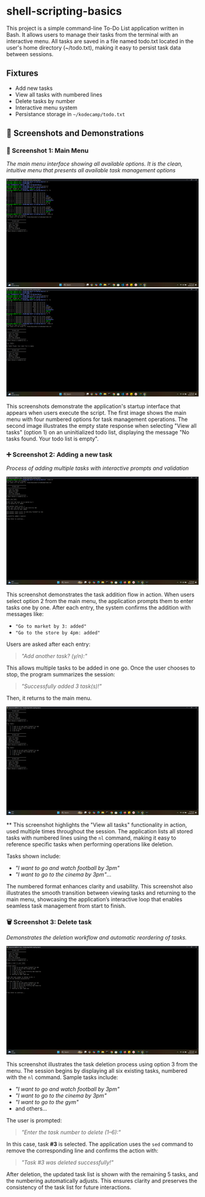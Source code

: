 # shell-scripting-basics
This project is a simple command-line To-Do List application written in Bash. It allows users to manage their tasks from the terminal with an interactive menu. All tasks are saved in a file named todo.txt located in the user's home directory (~/todo.txt), making it easy to persist task data between sessions.

## Fixtures
- Add new tasks
- View all tasks with numbered lines
- Delete tasks by number
- Interactive menu system 
- Persistance storage in `~/kodecamp/todo.txt`

## 📸  Screenshots and Demonstrations

### 🧭  Screenshot 1: Main Menu
*The main menu interface showing all available options. It is the clean, intuitive menu that presents all available task management options*

![Main Menu](screenshots/01-main-menu.png)
![Main Menu](screenshots/01a-main-menu.png)

This screenshots demonstrate the application's startup interface that appears when users execute the script. The first image shows the main menu with four numbered options for task management operations. The second image illustrates the empty state response when selecting "View all tasks" (option 1) on an uninitialized todo list, displaying the message "No tasks found. Your todo list is empty".

### ➕  Screenshot 2: Adding a new task

*Process of adding multiple tasks with interactive prompts and validation*

![Add Task](screenshots/02-add-task.png)

This screenshot demonstrates the task addition flow in action. When users select option 2 from the main menu, the application prompts them to enter tasks one by one. After each entry, the system confirms the addition with messages like:

- `"Go to market by 3: added"`
- `"Go to the store by 4pm: added"`

Users are asked after each entry:
> *"Add another task? (y/n):"*

This allows multiple tasks to be added in one go. Once the user chooses to stop, the program summarizes the session:
> *"Successfully added 3 task(s)!"*

Then, it returns to the main menu.

![Add Task](screenshots/02a-list-added-task.png)

** This screenshot highlights the "View all tasks" functionality in action, used multiple times throughout the session. The application lists all stored tasks with numbered lines using the `nl` command, making it easy to reference specific tasks when performing operations like deletion.

Tasks shown include:
- *"I want to go and watch football by 3pm"*
- *"I want to go to the cinema by 3pm"*...

The numbered format enhances clarity and usability. This screenshot also illustrates the smooth transition between viewing tasks and returning to the main menu, showcasing the application’s interactive loop that enables seamless task management from start to finish.


### 🗑️ Screenshot 3: Delete task
*Demonstrates the deletion workflow and automatic reordering of tasks.*

![Delete Task](screenshots/03-delete-task.png)

This screenshot illustrates the task deletion process using option 3 from the menu. The session begins by displaying all six existing tasks, numbered with the `nl` command. Sample tasks include:

- *"I want to go and watch football by 3pm"*
- *"I want to go to the cinema by 3pm"*
- *"I want to go to the gym"*
- and others...

The user is prompted:
> *"Enter the task number to delete (1–6):"*

In this case, task **#3** is selected. The application uses the `sed` command to remove the corresponding line and confirms the action with:
> *"Task #3 was deleted successfully!"*

After deletion, the updated task list is shown with the remaining 5 tasks, and the numbering automatically adjusts. This ensures clarity and preserves the consistency of the task list for future interactions.





